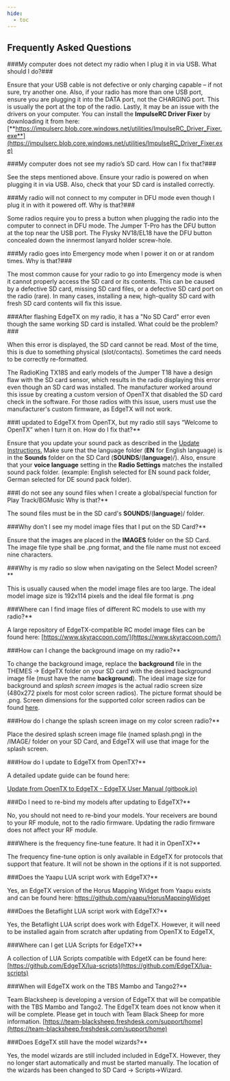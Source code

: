 ```yaml
---
hide:
  - toc
---
```


## Frequently Asked Questions

###My computer does not detect my radio when I plug it in via USB. What should I do?###

Ensure that your USB cable is not defective or only charging capable – if not sure, try another one. Also, if your radio has more than one USB port, ensure you are plugging it into the DATA port, not the CHARGING port. This is usually the port at the top of the radio. Lastly, It may be an issue with the drivers on your computer. You can install the **ImpulseRC Driver Fixer** by downloading it from here:  [**https://impulserc.blob.core.windows.net/utilities/ImpulseRC_Driver_Fixer.exe**](https://impulserc.blob.core.windows.net/utilities/ImpulseRC_Driver_Fixer.exe)

###My computer does not see my radio’s SD card. How can I fix that?###

See the steps mentioned above. Ensure your radio is powered on when plugging it in via USB. Also, check that your SD card is installed correctly.

###My radio will not connect to my computer in DFU mode even though I plug it in with it powered off. Why is that?###

Some radios require you to press a button when plugging the radio into the computer to connect in DFU mode. The Jumper T-Pro has the DFU button at the top near the USB port. The Flysky NV18/EL18 have the DFU button concealed down the innermost lanyard holder screw-hole.

###My radio goes into Emergency mode when I power it on or at random times. Why is that?###

The most common cause for your radio to go into Emergency mode is when it cannot properly access the SD card or its contents. This can be caused by a defective SD card, missing SD card files, or a defective SD card port on the radio (rare). In many cases, installing a new, high-quality SD card with fresh SD card contents will fix this issue.

###After flashing EdgeTX on my radio, it has a "No SD Card" error even though the same working SD card is installed. What could be the problem?###

When this error is displayed, the SD card cannot be read. Most of the time, this is due to something physical (slot/contacts). Sometimes the card needs to be correctly re-formatted.

The RadioKing TX18S and early models of the Jumper T18 have a design flaw with the SD card sensor, which results in the radio displaying this error even though an SD card was installed. The manufacturer worked around this issue by creating a custom version of OpenTX that disabled the SD card check in the software. For those radios with this issue, users must use the manufacturer's custom firmware, as EdgeTX will not work.

###I updated to EdgeTX from OpenTX, but my radio still says “Welcome to OpenTX” when I turn it on. How do I fix that?**

Ensure that you update your sound pack as described in the [Update Instructions.](https://github.com/EdgeTX/edgetx.github.io/wiki/EdgeTX-Installation-Guide) Make sure that the language folder (**EN** for English language) is in the **Sounds** folder on the SD Card (**SOUNDS**/(**language**)/). Also, ensure that your **voice language** setting in the **Radio Settings** matches the installed sound pack folder. (example: English selected for EN sound pack folder, German selected for DE sound pack folder).

###I do not see any sound files when I create a global/special function for Play Track/BGMusic Why is that?**

The sound files must be in the SD card's **SOUNDS**/(**language**)/ folder.

###Why don’t I see my model image files that I put on the SD Card?**

Ensure that the images are placed in the **IMAGES** folder on the SD Card. The image file type shall be .png format, and the file name must not exceed nine characters.

###Why is my radio so slow when navigating on the Select Model screen?**

This is usually caused when the model image files are too large. The ideal model image size is 192x114 pixels and the ideal file format is .png

###Where can I find image files of different RC models to use with my radio?**

A large repository of EdgeTX-compatible RC model image files can be found here: [https://www.skyraccoon.com/](https://www.skyraccoon.com/)

###How can I change the background image on my radio?**

To change the background image, replace the **background** file in the THEMES -> EdgeTX folder on your SD card with the desired background image file (must have the name **background**). The ideal image size for background and _splash screen images_ is the actual radio screen size (480x272 pixels for most color screen radios). The picture format should be .png. Screen dimensions for the supported color screen radios can be found [here](https://github.com/EdgeTX/edgetx-sdcard).

###How do I change the splash screen image on my color screen radio?**

Place the desired splash screen image file (named splash.png) in the /IMAGE/ folder on your SD Card, and EdgeTX will use that image for the splash screen.

###How do I update to EdgeTX from OpenTX?**

A detailed update guide can be found here:

[Update from OpenTX to EdgeTX - EdgeTX User Manual (gitbook.io)](https://edgetx.gitbook.io/edgetx-user-manual/edgetx-how-to/update-from-opentx-to-edgetx)

###Do I need to re-bind my models after updating to EdgeTX?**

No, you should not need to re-bind your models. Your receivers are bound to your RF module, not to the radio firmware. Updating the radio firmware does not affect your RF module.

###Where is the frequency fine-tune feature. It had it in OpenTX?**

The frequency fine-tune option is only available in EdgeTX for protocols that support that feature. It will not be shown in the options if it is not supported.

###Does the Yaapu LUA script work with EdgeTX?**

Yes, an EdgeTX version of the Horus Mapping Widget from Yaapu exists and can be found here: https://github.com/yaapu/HorusMappingWidget

###Does the Betaflight LUA script work with EdgeTX?**

Yes, the Betaflight LUA script does work with EdgeTX. However, it will need to be installed again from scratch after updating from OpenTX to EdgeTX,

###Where can I get LUA Scripts for EdgeTX?**

A collection of LUA Scripts compatible with EdgetX can be found here: [https://github.com/EdgeTX/lua-scripts](https://github.com/EdgeTX/lua-scripts)

###When will EdgeTX work on the TBS Mambo and Tango2?**

Team Blacksheep is developing a version of EdgeTX that will be compatible with the TBS Mambo and Tango2. The EdgeTX team does not know when it will be complete. Please get in touch with Team Black Sheep for more information. [https://team-blacksheep.freshdesk.com/support/home](https://team-blacksheep.freshdesk.com/support/home)

###Does EdgeTX still have the model wizards?**

Yes, the model wizards are still included included in EdgeTX. However, they no longer start automatically and must be started manually. The location of the wizards has been changed to SD Card -> Scripts->Wizard.
